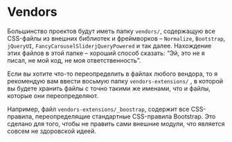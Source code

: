 # Vendors

Большинство проектов будут иметь папку `vendors/`, содержащую все CSS-файлы из внешних библиотек и фреймворков – `Normalize`,
 `Bootstrap`, `jQueryUI`, `FancyCarouselSliderjQueryPowered` и так далее. Нахождение этих файлов в этой папке – хороший способ сказать: “Эй, это не я писал, не мой код, не моя ответственность”.

Если вы хотите что-то переопределить в файлах любого вендора, то я рекомендую вам ввести восьмую папку `vendors-extensions/`
, в которой вы будете хранить файлы с точно такими же именами, что и файлы, которые они переопределяют.

Например, файл `vendors-extensions/_boostrap`, содержит все CSS-правила, переопределящие стандартные CSS-правила Bootstrap.
 Это сделано для того, чтобы не править сами внешние модули, что является совсем не здоровской идеей.
